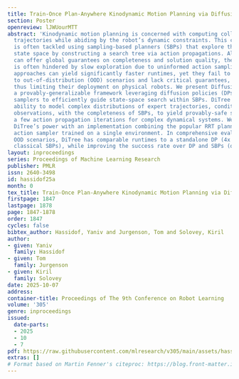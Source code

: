 ```yaml
---
title: Train-Once Plan-Anywhere Kinodynamic Motion Planning via Diffusion Trees
section: Poster
openreview: lJWUourMTT
abstract: 'Kinodynamic motion planning is concerned with computing collision-free
  trajectories while abiding by the robot’s dynamic constraints. This critical problem
  is often tackled using sampling-based planners (SBPs) that explore the robot’s high-dimensional
  state space by constructing a search tree via action propagations. Although SBPs
  can offer global guarantees on completeness and solution quality, their performance
  is often hindered by slow exploration due to uninformed action sampling. Learning-based
  approaches can yield significantly faster runtimes, yet they fail to generalize
  to out-of-distribution (OOD) scenarios and lack critical guarantees, e.g., safety,
  thus limiting their deployment on physical robots. We present Diffusion Tree (DiTree):
  a provably-generalizable framework leveraging diffusion policies (DPs) as informed
  samplers to efficiently guide state-space search within SBPs. DiTree  combines DP’s
  ability to model complex distributions of expert trajectories, conditioned on local
  observations, with the completeness of SBPs, to yield provably-safe solutions within
  a few action propagation iterations for complex dynamical systems. We demonstrate
  DiTree’s power with an implementation combining the popular RRT planner with a DP
  action sampler trained on a single environment. In comprehensive evaluations on
  OOD scenarios, DiTree has comparable runtimes to a standalone DP (4x faster than
  classical SBPs), while improving the success rate over DP and SBPs (on average).'
layout: inproceedings
series: Proceedings of Machine Learning Research
publisher: PMLR
issn: 2640-3498
id: hassidof25a
month: 0
tex_title: Train-Once Plan-Anywhere Kinodynamic Motion Planning via Diffusion Trees
firstpage: 1847
lastpage: 1878
page: 1847-1878
order: 1847
cycles: false
bibtex_author: Hassidof, Yaniv and Jurgenson, Tom and Solovey, Kiril
author:
- given: Yaniv
  family: Hassidof
- given: Tom
  family: Jurgenson
- given: Kiril
  family: Solovey
date: 2025-10-07
address:
container-title: Proceedings of The 9th Conference on Robot Learning
volume: '305'
genre: inproceedings
issued:
  date-parts:
  - 2025
  - 10
  - 7
pdf: https://raw.githubusercontent.com/mlresearch/v305/main/assets/hassidof25a/hassidof25a.pdf
extras: []
# Format based on Martin Fenner's citeproc: https://blog.front-matter.io/posts/citeproc-yaml-for-bibliographies/
---
```

